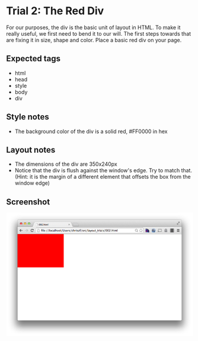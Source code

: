 Trial 2: The Red Div
====================
For our purposes, the div is the basic unit of layout in HTML. To make it really useful, we first need to bend it to our will. The first steps towards that are fixing it in size, shape and color. Place a basic red div on your page.

Expected tags
-------------
* html
* head
* style
* body
* div

Style notes
-----------
* The background color of the div is a solid red, #FF0000 in hex

Layout notes
------------
* The dimensions of the div are 350x240px
* Notice that the div is flush against the window's edge. Try to match that. (Hint: it is the margin of a different element that offsets the box from the window edge)


Screenshot
----------
![Second screen](screens/002.png?raw=true)
